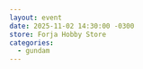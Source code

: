 ```yaml
---
layout: event
date: 2025-11-02 14:30:00 -0300
store: Forja Hobby Store
categories:
  - gundam
---
```

